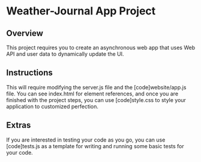 # Weather-Journal App Project
## Overview
This project requires you to create an asynchronous web app that uses Web API and user data to dynamically update the UI.

## Instructions
This will require modifying the server.js file and the [code]website/app.js file. You can see index.html for element references, and once you are finished with the project steps, you can use [code]style.css to style your application to customized perfection.

## Extras
If you are interested in testing your code as you go, you can use [code]tests.js as a template for writing and running some basic tests for your code.